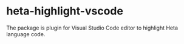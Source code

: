# heta-highlight-vscode
The package is plugin for Visual Studio Code editor to highlight Heta language code.
